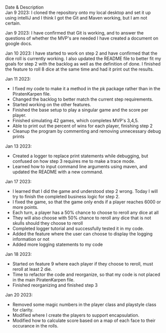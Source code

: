 Date & Description\
Jan 9 2023: I cloned the repository onto my local desktop and set it up using intelliJ
and I think I got the Git and Maven working, but I am not certain.

Jan 9 2023: I have confirmed that Git is working, and to answer the questions of 
whether the MVP's are needed I have created a document on google docs.

Jan 10 2023: I have started to work on step 2 and have confirmed that the dice roll
is currently working. I also updated the README file to better fit my goals for step 2 with
the backlog as well as the definition of done. I finished the feature to roll 8 dice
at the same time and had it print out the results.

Jan 11 2023:
* I fixed my code to make it a method in the pk package rather than in the PiratenKarpen file.
* Changed the backlog to better match the current step requirements.
* Started working on the other features.
* Finished the base setup to play a singular game and the score per player.
* Finished simulating 42 games, which completes MVP's 3,4,5.
* Able to print out the percent of wins for each player, finishing step 2
* Cleanup the program by commenting and removing unnecessary debug prints

Jan 13 2023:
* Created a logger to replace print statements while debugging, but confused on how step 3 requires me to make a trace mode.
* Learned how to input command line arguments using maven, and updated the README with a new command.

Jan 17 2023:
* I learned that I did the game and understood step 2 wrong. Today I will try to finish the completed business logic for step 2.
* I fixed the game, so that the game only ends if a player reaches 6000 or more points. 
* Each turn, a player has a 50% chance to choose to reroll any dice at all
* They will also choose with 50% chance to reroll any dice that is not skulls should they choose to reroll
* Completed logger tutorial and successfully tested it in my code.
* Added the feature where the user can choose to display the logging information or not
* Added more logging statements to my code

Jan 18 2023:
* Started on feature 9 where each player if they choose to reroll, must reroll at least 2 die.
* Time to refactor the code and reorganize, so that my code is not placed in the main PiratenKarpen file.
* Finished reorganizing and finished step 3

Jan 20 2023:
* Removed some magic numbers in the player class and playstyle class for clarity.
* Modified where I create the players to support encapsulation.
* Modified how to calculate score based on a map of each face to their occurance in the rolls.